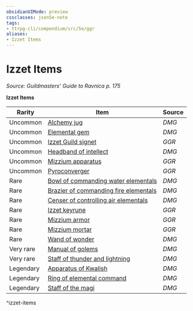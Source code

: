 ```yaml
---
obsidianUIMode: preview
cssclasses: json5e-note
tags:
- ttrpg-cli/compendium/src/5e/ggr
aliases:
- Izzet Items
---
```

# Izzet Items
*Source: Guildmasters' Guide to Ravnica p. 175* 

**Izzet Items**

| Rarity | Item | Source |
|--------|------|--------|
| Uncommon | [Alchemy jug](Інструменти%20ДМ/CLI/items/alchemy-jug-xdmg.md) | *DMG* |
| Uncommon | [Elemental gem](Інструменти%20ДМ/CLI/items/elemental-gem-xdmg.md) | *DMG* |
| Uncommon | [Izzet Guild signet](Інструменти%20ДМ/CLI/items/izzet-guild-signet-ggr.md) | *GGR* |
| Uncommon | [Headband of intellect](Інструменти%20ДМ/CLI/items/headband-of-intellect-xdmg.md) | *DMG* |
| Uncommon | [Mizzium apparatus](Інструменти%20ДМ/CLI/items/mizzium-apparatus-ggr.md) | *GGR* |
| Uncommon | [Pyroconverger](Інструменти%20ДМ/CLI/items/pyroconverger-ggr.md) | *GGR* |
| Rare | [Bowl of commanding water elementals](Інструменти%20ДМ/CLI/items/bowl-of-commanding-water-elementals-xdmg.md) | *DMG* |
| Rare | [Brazier of commanding fire elementals](Інструменти%20ДМ/CLI/items/brazier-of-commanding-fire-elementals-xdmg.md) | *DMG* |
| Rare | [Censer of controlling air elementals](Інструменти%20ДМ/CLI/items/censer-of-controlling-air-elementals-xdmg.md) | *DMG* |
| Rare | [Izzet keyrune](Інструменти%20ДМ/CLI/items/izzet-keyrune-ggr.md) | *GGR* |
| Rare | [Mizzium armor](Інструменти%20ДМ/CLI/items/mizzium-armor-ggr.md) | *GGR* |
| Rare | [Mizzium mortar](Інструменти%20ДМ/CLI/items/mizzium-mortar-ggr.md) | *GGR* |
| Rare | [Wand of wonder](Інструменти%20ДМ/CLI/items/wand-of-wonder-xdmg.md) | *DMG* |
| Very rare | [Manual of golems](Інструменти%20ДМ/CLI/items/manual-of-golems-xdmg.md) | *DMG* |
| Very rare | [Staff of thunder and lightning](Інструменти%20ДМ/CLI/items/staff-of-thunder-and-lightning-xdmg.md) | *DMG* |
| Legendary | [Apparatus of Kwalish](Інструменти%20ДМ/CLI/items/apparatus-of-kwalish-xdmg.md) | *DMG* |
| Legendary | [Ring of elemental command](Інструменти%20ДМ/CLI/items/ring-of-elemental-command-xdmg.md) | *DMG* |
| Legendary | [Staff of the magi](Інструменти%20ДМ/CLI/items/staff-of-the-magi-xdmg.md) | *DMG* |
^izzet-items
